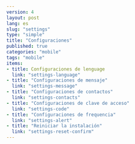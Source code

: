 ```yaml
---
version: 4
layout: post
lang: es
slug: "settings"
type: "simple"
title: "Configuraciones"
published: true
categories: "mobile"
tags: "mobile"
items:
- title: Configuraciones de lenguage
  link: "settings-language"
- title: "Configuraciones de mensaje"
  link: "settings-message"
- title: "Configuraciones de contactos"
  link: "settings-contacts"
- title: "Configuraciones de clave de acceso"
  link: "settings-code"
- title: "Configuraciones de frequencia"
  link: "settings-alert"
- title: "Reiniciar la instalación"
  link: "settings-reset-confirm"
---
```

